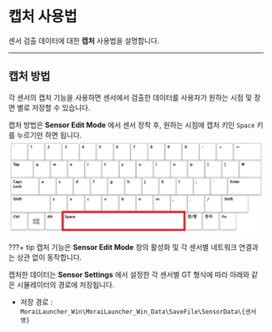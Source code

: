 #  캡처 사용법
센서 검출 데이터에 대한 **캡처** 사용법을 설명합니다. 

---

## 캡처 방법
각 센서의  캡처 기능을 사용하면 센서에서 검출한 데이터를 사용자가 원하는 시점 및 장면 별로 저장할 수 있습니다.

캡처 방법은 **Sensor Edit Mode** 에서 센서 장착 후, 원하는 시점에 캡처 키인 `Space` 키를 누르기만 하면 됩니다.
![uidefault](../../img/simdrive-sensorcapture.png)

???+ tip
    캡처 기능은 **Sensor Edit Mode** 창의 활성화 및 각 센서별 네트워크 연결과는 상관 없이 동작합니다.

캡처한 데이터는 **Sensor Settings** 에서 설정한 각 센서별 GT 형식에 따라 아래와 같은 시뮬레이터의 경로에 저장됩니다.

- 저장 경로 : `MoraiLauncher_Win\MoraiLauncher_Win_Data\SaveFile\SensorData\{센서명}`



